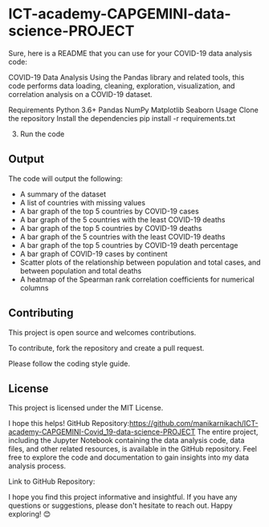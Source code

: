 # ICT-academy-CAPGEMINI-data-science-PROJECT
Sure, here is a README that you can use for your COVID-19 data analysis code:

COVID-19 Data Analysis
Using the Pandas library and related tools, this code performs data loading, cleaning, exploration, visualization, and correlation analysis on a COVID-19 dataset.

Requirements
Python 3.6+
Pandas
NumPy
Matplotlib
Seaborn
Usage
Clone the repository
Install the dependencies
pip install -r requirements.txt


3. Run the code

## Output

The code will output the following:

* A summary of the dataset
* A list of countries with missing values
* A bar graph of the top 5 countries by COVID-19 cases
* A bar graph of the 5 countries with the least COVID-19 deaths
* A bar graph of the top 5 countries by COVID-19 deaths
* A bar graph of the 5 countries with the least COVID-19 deaths
* A bar graph of the top 5 countries by COVID-19 death percentage
* A bar graph of COVID-19 cases by continent
* Scatter plots of the relationship between population and total cases, and between population and total deaths
* A heatmap of the Spearman rank correlation coefficients for numerical columns

## Contributing

This project is open source and welcomes contributions.

To contribute, fork the repository and create a pull request.

Please follow the coding style guide.

## License

This project is licensed under the MIT License.


I hope this helps!
GitHub Repository:https://github.com/manikarnikach/ICT-academy-CAPGEMINI-Covid_19-data-science-PROJECT
The entire project, including the Jupyter Notebook containing the data analysis code, data files, and other related resources, is available in the GitHub repository. Feel free to explore the code and documentation to gain insights into my data analysis process.

Link to GitHub Repository: 

I hope you find this project informative and insightful. If you have any questions or suggestions, please don't hesitate to reach out. Happy exploring! 😊
